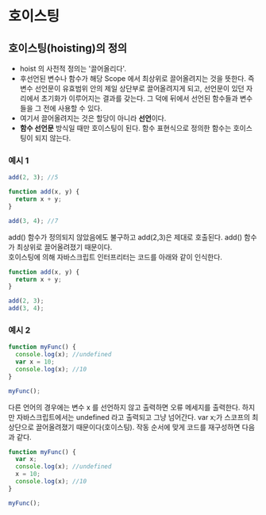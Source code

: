 # 호이스팅

## 호이스팅\(hoisting\)의 정의

* hoist 의 사전적 정의는 '끌어올리다'.
* 후선언된 변수나 함수가 해당 Scope 에서 최상위로 끌어올려지는 것을 뜻한다. 즉 변수 선언문이 유효범위 안의 제일 상단부로 끌어올려지게 되고, 선언문이 있던 자리에서 초기화가 이루어지는 결과를 갖는다. 그 덕에 뒤에서 선언된 함수들과 변수들을 그 전에 사용할 수 있다.
* 여기서 끌어올려지는 것은 할당이 아니라 **선언**이다.
* **함수 선언문** 방식일 때만 호이스팅이 된다. 함수 표현식으로 정의한 함수는 호이스팅이 되지 않는다.

### 예시 1

```javascript
add(2, 3); //5

function add(x, y) {
  return x + y;
}

add(3, 4); //7
```

add\(\) 함수가 정의되지 않았음에도 불구하고 add\(2,3\)은 제대로 호출된다. add\(\) 함수가 최상위로 끌어올려졌기 때문이다.  
호이스팅에 의해 자바스크립트 인터프리터는 코드를 아래와 같이 인식한다.

```javascript
function add(x, y) {
  return x + y;
}

add(2, 3);
add(3, 4);
```

### 예시 2

```javascript
function myFunc() {
  console.log(x); //undefined
  var x = 10;
  console.log(x); //10
}

myFunc();
```

다른 언어의 경우에는 변수 x 를 선언하지 않고 출력하면 오류 메세지를 출력한다. 하지만 자바스크립트에서는 undefined 라고 출력되고 그냥 넘어간다. var x;가 스코프의 최상단으로 끌어올려졌기 때문이다\(호이스팅\). 작동 순서에 맞게 코드를 재구성하면 다음과 같다.

```javascript
function myFunc() {
  var x;
  console.log(x); //undefined
  x = 10;
  console.log(x); //10
}

myFunc();
```

